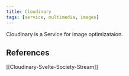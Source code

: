 ```yaml
---
title: Cloudinary
tags: [service, multimedia, images]
---
```

Cloudinary is a Service for image optimizataion.

## References
[[Cloudinary-Svelte-Society-Stream]]